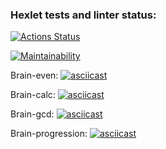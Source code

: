 ### Hexlet tests and linter status:
[![Actions Status](https://github.com/Scarecrow2510/frontend-project-44/workflows/hexlet-check/badge.svg)](https://github.com/Scarecrow2510/frontend-project-44/actions)

[![Maintainability](https://api.codeclimate.com/v1/badges/334dcbaab75754cf9eb0/maintainability)](https://codeclimate.com/github/Scarecrow2510/frontend-project-44/maintainability)

Brain-even:
[![asciicast](https://asciinema.org/a/0wkctZ2Y5KchWX9YkcRFcCNZH.svg)](https://asciinema.org/a/0wkctZ2Y5KchWX9YkcRFcCNZH)

Brain-calc:
[![asciicast](https://asciinema.org/a/BPNEHSoNhkxeP1H3UcFP470RO.svg)](https://asciinema.org/a/BPNEHSoNhkxeP1H3UcFP470RO)

Brain-gcd:
[![asciicast](https://asciinema.org/a/M95VCXBcoln2bq6pW7nvEHYbf.svg)](https://asciinema.org/a/M95VCXBcoln2bq6pW7nvEHYbf)

Brain-progression:
[![asciicast](https://asciinema.org/a/MGcalxsivM5IMIw429Al8L20A.svg)](https://asciinema.org/a/MGcalxsivM5IMIw429Al8L20A)